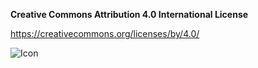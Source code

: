 **Creative Commons Attribution 4.0 International License**

https://creativecommons.org/licenses/by/4.0/

![Icon](https://i.creativecommons.org/l/by/4.0/88x31.png)
